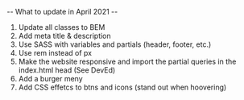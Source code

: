 



-- What to update in April 2021 --

1. Update all classes to BEM <done>
2. Add meta title & description <done>
3. Use SASS with variables and partials (header, footer, etc.) <done>
5. Use rem instead of px
6. Make the website responsive and import the partial queries in the index.html head (See DevEd)
7. Add a burger meny
8. Add CSS effetcs to btns and icons (stand out when hoovering)
